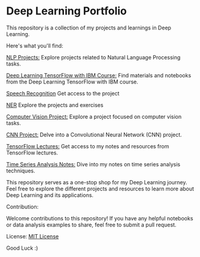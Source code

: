 # Deep Learning Portfolio

This repository is a collection of my projects and learnings in Deep Learning.

Here's what you'll find:

[NLP Projects:](https://github.com/Lala2398/Deep_Learning/tree/main/NLP%20Projects) Explore projects related to Natural Language Processing tasks.

[Deep Learning TensorFlow with IBM Course:](https://github.com/Lala2398/Deep_Learning/tree/main/DLwith_TensorFlow_IBM) Find materials and notebooks from the Deep Learning TensorFlow with IBM course.

[Speech Recognition](https://github.com/Lala2398/Deep_Learning/tree/main/Speech%20Recognition) Get access to the project

[NER](https://github.com/Lala2398/Deep_Learning/tree/main/NER) Explore the projects and exercises

[Computer Vision Project:](https://github.com/Lala2398/Deep_Learning/tree/main/Computer_Vision_Project) Explore a project focused on computer vision tasks.

[CNN Project:](https://github.com/Lala2398/Deep_Learning/tree/main/CNN_projects)  Delve into a Convolutional Neural Network (CNN) project.

[TensorFlow Lectures:](https://github.com/Lala2398/Deep_Learning/tree/main/TensorFlow_lectures) Get access to my notes and resources from TensorFlow lectures.

[Time Series Analysis Notes:](https://github.com/Lala2398/Deep_Learning/tree/main/TimeSeriesAnalysis) Dive into my notes on time series analysis techniques.




This repository serves as a one-stop shop for my Deep Learning journey. Feel free to explore the different projects and resources to learn more about Deep Learning and its applications.


Contribution:

Welcome contributions to this repository! If you have any helpful notebooks or data analysis examples to share, feel free to submit a pull request.

License: [MIT License](https://github.com/Lala2398/Deep_Learning/blob/main/LICENSE)

Good Luck :) 
